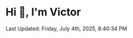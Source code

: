 <h1>Hi 👋, I'm Victor </h1>

<!--RECENT_ACTIVITY:start-->
<!--RECENT_ACTIVITY:end-->

<!--RECENT_ACTIVITY:last_update-->
Last Updated: Friday, July 4th, 2025, 8:40:34 PM
<!--RECENT_ACTIVITY:last_update_end-->
